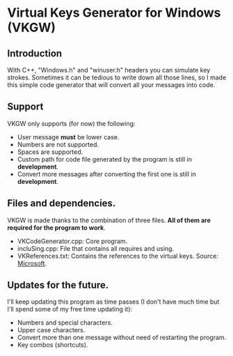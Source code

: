 # Virtual Keys Generator for Windows (VKGW)
## Introduction
With C++, "Windows.h" and "winuser.h" headers you can simulate key strokes. Sometimes it can be tedious to write down all those lines, so I made this simple code generator that will convert all your messages into code.

## Support
VKGW only supports (for now) the following:
* User message **must** be lower case.
* Numbers are not supported.
* Spaces are supported.
* Custom path for code file generated by the program is still in **development**.
* Convert more messages after converting the first one is still in **development**.

## Files and dependencies.
VKGW is made thanks to the combination of three files. **All of them are required for the program to work**.
* VKCodeGenerator.cpp: Core program.
* incluSing.cpp: File that contains all requires and using.
* VKReferences.txt: Contains the references to the virtual keys. Source: [Microsoft](https://learn.microsoft.com/en-us/windows/win32/inputdev/virtual-key-codes).

## Updates for the future.
I'll keep updating this program as time passes (I don't have much time but I'll spend some of my free time updating it):
* Numbers and special characters.
* Upper case characters.
* Convert more than one message without need of restarting the program.
* Key combos (shortcuts).
